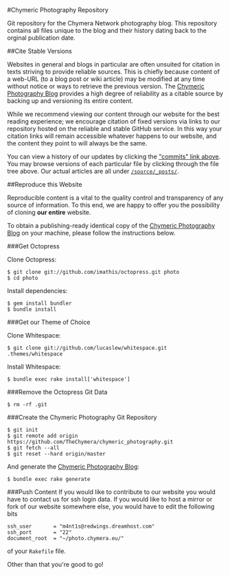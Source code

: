 #Chymeric Photography Repository

Git repository for the Chymera Network photography blog.
This repository contains all files unique to the blog and their history dating back to the orginal publication date.

##Cite Stable Versions

Websites in general and blogs in particular are often unsuited for citation in texts striving to provide reliable sources.
This is chiefly because content of a web-URL (to a blog post or wiki article) may be modified at any time without notice or ways to retrieve the previous version.
The [Chymeric Photography Blog](http://photo.chymera.eu) provides a high degree of reliability as a citable source by backing up and versioning its entire content.

While we recommend viewing our content through our website for the best reading experience;
we encourage citation of fixed versions via links to our repository hosted on the reliable and stable GitHub service.
In this way your citation links will remain accessible whatever happens to our website, and the content they point to will always be the same.

You can view a history of our updates by clicking the ["commits" link above](https://github.com/TheChymera/chymeric_photography/commits/master).
You may browse versions of each particular file by clicking through the file tree above.
Our actual articles are all under [```/source/_posts/```](https://github.com/TheChymera/chymeric_photography/tree/master/source/_posts).

##Reproduce this Website

Reproducible content is a vital to the quality control and transparency of any source of information.
To this end, we are happy to offer you the possibility of cloning **our entire** website.

To obtain a publishing-ready identical copy of the [Chymeric Photography Blog](http://photo.chymera.eu) on your machine, please follow the instructions below.

###Get Octopress

Clone Octopress:

    $ git clone git://github.com/imathis/octopress.git photo
    $ cd photo

Install dependencies:

    $ gem install bundler
    $ bundle install
    
###Get our Theme of Choice

Clone Whitespace:

    $ git clone git://github.com/lucaslew/whitespace.git .themes/whitespace

Install Whitespace:

    $ bundle exec rake install['whitespace']
    
###Remove the Octopress Git Data

    $ rm -rf .git
    
###Create the Chymeric Photography Git Repository

    $ git init
    $ git remote add origin https://github.com/TheChymera/chymeric_photography.git
    $ git fetch --all
    $ git reset --hard origin/master
    
And generate the [Chymeric Photography Blog](http://photo.chymera.eu):

    $ bundle exec rake generate

###Push Content
If you would like to contribute to our website you would have to contact us for ssh login data.
If you would like to host a mirror or fork of our website somewhere else, you would have to edit the following bits

    ssh_user       = "m4nt1s@redwings.dreamhost.com"
    ssh_port       = "22"
    document_root  = "~/photo.chymera.eu/"

of your ```Rakefile``` file.

Other than that you're good to go!
